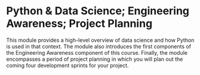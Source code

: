 # Python & Data Science; Engineering Awareness; Project Planning

This module provides a high-level overview of data science and how Python is used in that context. The module also introduces the first components of the Engineering Awareness component of this course. Finally, the module encompasses a period of project planning in which you will plan out the coming four development sprints for your project.

